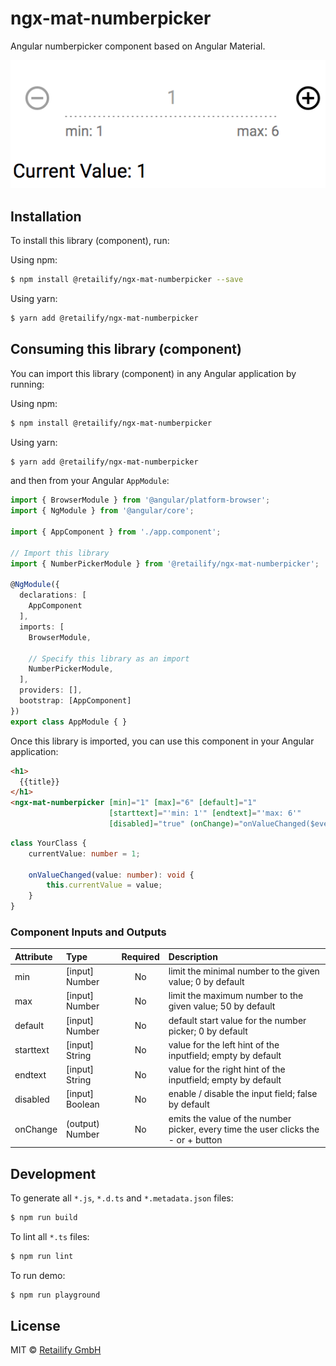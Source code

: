 # ngx-mat-numberpicker

Angular numberpicker component based on Angular Material.

![alt example image](https://raw.githubusercontent.com/retailify/ngx-mat-numberpicker/master/images/example.png)

## Installation

To install this library (component), run:

Using npm:
```bash
$ npm install @retailify/ngx-mat-numberpicker --save
```

Using yarn:
```bash
$ yarn add @retailify/ngx-mat-numberpicker
```

## Consuming this library (component)

You can import this library (component) in any Angular application by running:

Using npm:
```bash
$ npm install @retailify/ngx-mat-numberpicker
```

Using yarn:
```bash
$ yarn add @retailify/ngx-mat-numberpicker
```

and then from your Angular `AppModule`:

```typescript
import { BrowserModule } from '@angular/platform-browser';
import { NgModule } from '@angular/core';

import { AppComponent } from './app.component';

// Import this library
import { NumberPickerModule } from '@retailify/ngx-mat-numberpicker';

@NgModule({
  declarations: [
    AppComponent
  ],
  imports: [
    BrowserModule,
    
    // Specify this library as an import
    NumberPickerModule,
  ],
  providers: [],
  bootstrap: [AppComponent]
})
export class AppModule { }
```

Once this library is imported, you can use this component in your Angular application:

```html
<h1>
  {{title}}
</h1>
<ngx-mat-numberpicker [min]="1" [max]="6" [default]="1" 
                      [starttext]="'min: 1'" [endtext]="'max: 6'" 
                      [disabled]="true" (onChange)="onValueChanged($event)"></ngx-mat-numberpicker>
```

```typescript
class YourClass {
    currentValue: number = 1;
    
    onValueChanged(value: number): void {
        this.currentValue = value;
    }
}
```
### Component Inputs and Outputs ###
| Attribute        | Type           | Required  | Description |
| :------------- |:-------------| :-----:| :-----|
| min | [input] Number | No | limit the minimal number to the given value; 0 by default |
| max | [input] Number | No | limit the maximum number to the given value; 50 by default |
| default | [input] Number | No | default start value for the number picker; 0 by default |
| starttext | [input] String | No | value for the left hint of the inputfield; empty by default |
| endtext | [input] String | No | value for the right hint of the inputfield; empty by default |
| disabled | [input] Boolean | No | enable / disable the input field; false by default |
| onChange | (output) Number | No | emits the value of the number picker, every time the user clicks the - or + button |

## Development

To generate all `*.js`, `*.d.ts` and `*.metadata.json` files:

```bash
$ npm run build
```

To lint all `*.ts` files:

```bash
$ npm run lint
```

To run demo:

```bash
$ npm run playground
```

## License

MIT © [Retailify GmbH](mailto:info@retailify.de)
